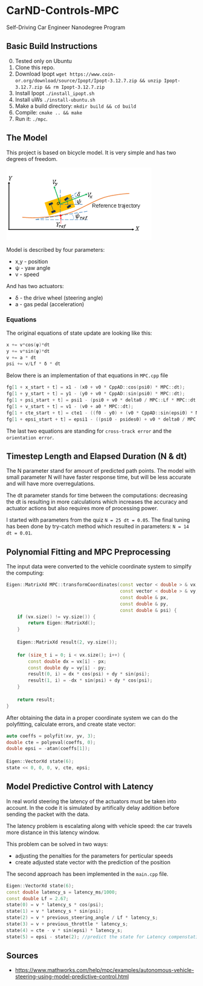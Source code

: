 # CarND-Controls-MPC
Self-Driving Car Engineer Nanodegree Program

## Basic Build Instructions

0. Tested only on Ubuntu
1. Clone this repo.
2. Download Ipopt ```wget https://www.coin-or.org/download/source/Ipopt/Ipopt-3.12.7.zip && unzip Ipopt-3.12.7.zip && rm Ipopt-3.12.7.zip```
3. Install Ipopt ```./install_ipopt.sh```
4. Install uWs ```./install-ubuntu.sh```
2. Make a build directory: `mkdir build && cd build`
3. Compile: `cmake .. && make`
4. Run it: `./mpc`.

## The Model

This project is based on bicycle model. It is very simple and has two degrees of freedom.

![](images/xxVehicleSteeringModel.png)

Model is described by four parameters:
* x,y - position
* ψ - yaw angle
* v - speed

And has two actuators:
* δ - the drive wheel (steering angle)
* a - gas pedal (acceleration)

### Equations

The original equations of state update are looking like this:

```cpp
x += v*cos(ψ)*dt
y += v*sin(ψ)*dt
v += a * dt
psi += v/Lf * δ * dt
```

Below there is an implementation of that equations in `MPC.cpp` file

```cpp
fg[1 + x_start + t] = x1 - (x0 + v0 * CppAD::cos(psi0) * MPC::dt);
fg[1 + y_start + t] = y1 - (y0 + v0 * CppAD::sin(psi0) * MPC::dt);
fg[1 + psi_start + t] = psi1 - (psi0 + v0 * delta0 / MPC::Lf * MPC::dt);
fg[1 + v_start + t] = v1 - (v0 + a0 * MPC::dt);
fg[1 + cte_start + t] = cte1 - ((f0 - y0) + (v0 * CppAD::sin(epsi0) * MPC::dt));
fg[1 + epsi_start + t] = epsi1 - ((psi0 - psides0) + v0 * delta0 / MPC::Lf * MPC::dt);
```

The last two equations are standing for `cross-track error` and the `orientation error`.


## Timestep Length and Elapsed Duration (N & dt)

The N parameter stand for amount of predicted path points. The model with small parameter N will have faster response time, but will be less accurate and will have more overregulations.

The dt parameter stands for time between the computations: decreasing the dt is resulting in more calculations which increases the accuracy and actuator actions but also requires more of processing power.

I started with parameters from the quiz `N = 25 dt = 0.05`. The final tuning has been done by try-catch method which resulted in parameters: `N = 14 dt = 0.01`.

## Polynomial Fitting and MPC Preprocessing

The input data were converted to the vehicle coordinate system to simplfy the computing:

```cpp
Eigen::MatrixXd MPC::transformCoordinates(const vector < double > & vx,
                                          const vector < double > & vy,
                                          const double & px,
                                          const double & py,
                                          const double & psi) {
    if (vx.size() != vy.size()) {
        return Eigen::MatrixXd();
    }

    Eigen::MatrixXd result(2, vy.size());

    for (size_t i = 0; i < vx.size(); i++) {
        const double dx = vx[i] - px;
        const double dy = vy[i] - py;
        result(0, i) = dx * cos(psi) + dy * sin(psi);
        result(1, i) = -dx * sin(psi) + dy * cos(psi);
    }

    return result;
}
```

After obtaining the data in a proper coordinate system we can do the polyfitting, calculate errors, and create state vector:

```cpp
auto coeffs = polyfit(xv, yv, 3);
double cte = polyeval(coeffs, 0);
double epsi = -atan(coeffs[1]);

Eigen::VectorXd state(6);
state << 0, 0, 0, v, cte, epsi;

```

## Model Predictive Control with Latency

In real world steering the latency of the actuators must be taken into account. In the code it is simulated by artifically delay addition before sending the packet with the data. 

The latency problem is escalating along with vehicle speed: the car travels more distance in this latency window.

This problem can be solved in two ways: 
* adjusting the penalties for the parameters for perticular speeds
* create adjusted state vector with the prediction of the position

The second approach has been implemented in the `main.cpp` file.

```cpp                    
Eigen::VectorXd state(6);
const double latency_s = latency_ms/1000;
const double Lf = 2.67;
state(0) = v * latency_s * cos(psi);
state(1) = v * latency_s * sin(psi);
state(2) = v * previous_steering_angle / Lf * latency_s;
state(3) = v + previous_throttle * latency_s;
state(4) = cte - v * sin(epsi) * latency_s;
state(5) = epsi - state(2); //predict the state for Latency compenstation
```

## Sources
* https://www.mathworks.com/help/mpc/examples/autonomous-vehicle-steering-using-model-predictive-control.html